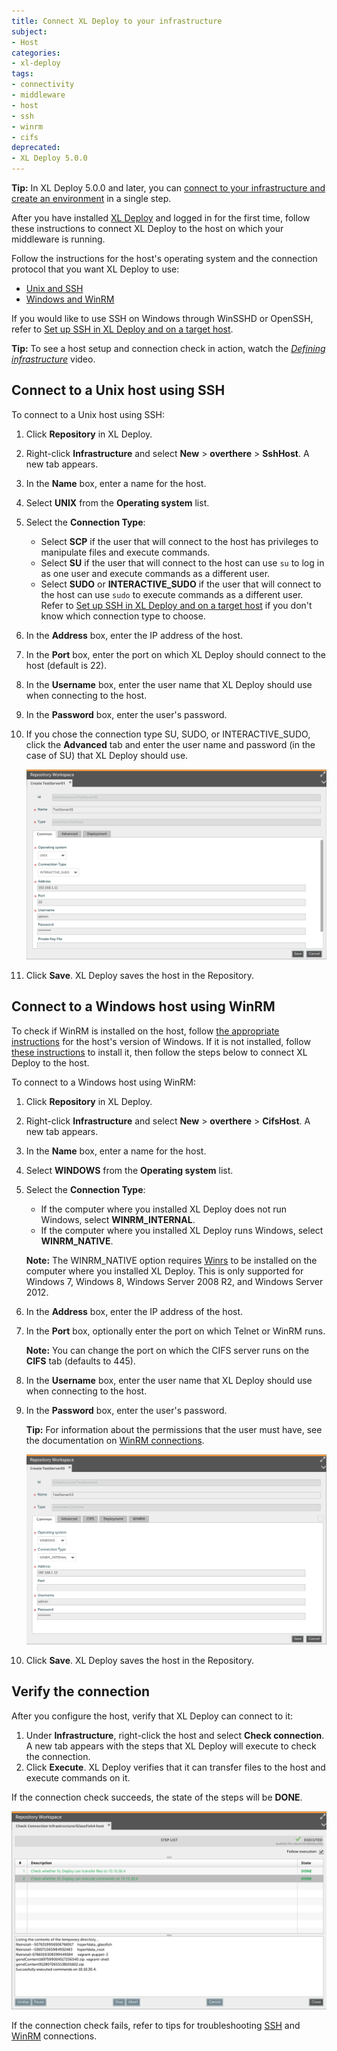 ```yaml
---
title: Connect XL Deploy to your infrastructure
subject:
- Host
categories:
- xl-deploy
tags:
- connectivity
- middleware
- host
- ssh
- winrm
- cifs
deprecated:
- XL Deploy 5.0.0
---
```


**Tip:** In XL Deploy 5.0.0 and later, you can [connect to your infrastructure and create an environment](/xl-deploy/how-to/create-an-environment-in-xl-deploy.html) in a single step.

After you have installed [XL Deploy](/xl-deploy/how-to/install-xl-deploy.html) and logged in for the first time, follow these instructions to connect XL Deploy to the host on which your middleware is running.

Follow the instructions for the host's operating system and the connection protocol that you want XL Deploy to use:

* [Unix and SSH](#connect-to-a-unix-host-using-ssh)
* [Windows and WinRM](#connect-to-a-windows-host-using-winrm)

If you would like to use SSH on Windows through WinSSHD or OpenSSH, refer to [Set up SSH in XL Deploy and on a target host](/xl-deploy/how-to/set-up-ssh-in-xl-deploy-and-on-a-target-host.html).

**Tip:** To see a host setup and connection check in action, watch the *[Defining infrastructure](https://www.youtube.com/watch?v=ZzYDzql1Iek&list=PLIIv46GEoJ7ZvQd4BbzdMLaH0tc-gYyA1&index=2)* video.

## Connect to a Unix host using SSH

To connect to a Unix host using SSH:

1. Click **Repository** in XL Deploy.
1. Right-click **Infrastructure** and select **New** > **overthere** > **SshHost**. A new tab appears.
2. In the **Name** box, enter a name for the host.
3. Select **UNIX** from the **Operating system** list.
4. Select the **Connection Type**:
    * Select **SCP** if the user that will connect to the host has privileges to manipulate files and execute commands.
    * Select **SU** if the user that will connect to the host can use `su` to log in as one user and execute commands as a different user.
    * Select **SUDO** or **INTERACTIVE_SUDO** if the user that will connect to the host can use `sudo` to execute commands as a different user. Refer to [Set up SSH in XL Deploy and on a target host](/xl-deploy/how-to/set-up-ssh-in-xl-deploy-and-on-a-target-host.html#sudo-and-interactivesudo-connection-types) if you don't know which connection type to choose.
5. In the **Address** box, enter the IP address of the host.
6. In the **Port** box, enter the port on which XL Deploy should connect to the host (default is 22).
7. In the **Username** box, enter the user name that XL Deploy should use when connecting to the host.
8. In the **Password** box, enter the user's password.
9. If you chose the connection type SU, SUDO, or INTERACTIVE_SUDO, click the **Advanced** tab and enter the user name and password (in the case of SU) that XL Deploy should use.

      ![Sample Unix host with SSH](images/xl-deploy-trial/xl_deploy_trial_unix_host_ssh.png)

10. Click **Save**. XL Deploy saves the host in the Repository.

## Connect to a Windows host using WinRM

To check if WinRM is installed on the host, follow <a href="http://technet.microsoft.com/en-us/library/ff520073(WS.10).aspx" target="_blank">the appropriate instructions</a> for the host's version of Windows. If it is not installed, follow [these instructions](/xl-deploy/how-to/set-up-winrm-in-xl-deploy-and-on-a-target-host.html) to install it, then follow the steps below to connect XL Deploy to the host.

To connect to a Windows host using WinRM:

1. Click **Repository** in XL Deploy.
1. Right-click **Infrastructure** and select **New** > **overthere** > **CifsHost**. A new tab appears.
2. In the **Name** box, enter a name for the host.
3. Select **WINDOWS** from the **Operating system** list.
4. Select the **Connection Type**:
    * If the computer where you installed XL Deploy does not run Windows, select **WINRM_INTERNAL**.
    * If the computer where you installed XL Deploy runs Windows, select **WINRM_NATIVE**.
    
    **Note:** The WINRM_NATIVE option requires [Winrs](http://technet.microsoft.com/en-us/library/hh875630.aspx) to be installed on the computer where you installed XL Deploy. This is only supported for Windows 7, Windows 8, Windows Server 2008 R2, and Windows Server 2012.

5. In the **Address** box, enter the IP address of the host.
6. In the **Port** box, optionally enter the port on which Telnet or WinRM runs.

      **Note:** You can change the port on which the CIFS server runs on the **CIFS** tab (defaults to 445).

7. In the **Username** box, enter the user name that XL Deploy should use when connecting to the host.
8. In the **Password** box, enter the user's password.

      **Tip:** For information about the permissions that the user must have, see the documentation on [WinRM connections](/xl-deploy/how-to/set-up-winrm-in-xl-deploy-and-on-a-target-host.html).

      ![Sample Windows host with WinRM](images/xl-deploy-trial/xl_deploy_trial_windows_host_winrm.png)

10. Click **Save**. XL Deploy saves the host in the Repository.

## Verify the connection

After you configure the host, verify that XL Deploy can connect to it:

1. Under **Infrastructure**, right-click the host and select **Check connection**. A new tab appears with the steps that XL Deploy will execute to check the connection.
2. Click **Execute**. XL Deploy verifies that it can transfer files to the host and execute commands on it.

If the connection check succeeds, the state of the steps will be **DONE**.

![Sample successful connection check](images/xl-deploy-trial/xl_deploy_trial_successful_connection_check_glassfish.png)

If the connection check fails, refer to tips for troubleshooting [SSH](/xl-deploy/how-to/troubleshoot-an-ssh-connection.html) and [WinRM](troubleshoot-a-winrm-connection.html) connections.
